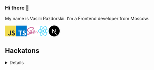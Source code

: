 ### Hi there 👋

My name is Vasilii Razdorskii.
I'm a Frontend developer from Moscow.

<a  target="blank" ><img src="https://github.com/devicons/devicon/blob/master/icons/javascript/javascript-original.svg" height="35"/></a><a  target="blank" ><img src="https://github.com/devicons/devicon/blob/master/icons/typescript/typescript-original.svg" height="35"/></a><a  target="blank" ><img src="https://github.com/devicons/devicon/blob/master/icons/sass/sass-original.svg" height="35"/></a><a  target="blank" ><img src="https://github.com/devicons/devicon/blob/master/icons/react/react-original.svg" height="35"/></a><a  target="blank" ><img src="https://github.com/devicons/devicon/blob/master/icons/nextjs/nextjs-original.svg" height="35"/></a>

## Hackatons

<details>

<div align="center">
<summary>Wins</summary>
<p float="left">
  <img src="img/Axenix_Hack_Diploma.jpg" width="200" />
</p>
</div>
</details>
